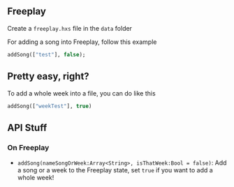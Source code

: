 ## Freeplay
Create a `freeplay.hxs` file in the `data` folder

For adding a song into Freeplay, follow this example
```haxe
addSong(["test"], false);
```

Pretty easy, right?
---
To add a whole week into a file, you can do like this
```haxe
addSong(["weekTest"], true)
```
## API Stuff
### On Freeplay
- `addSong(nameSongOrWeek:Array<String>, isThatWeek:Bool = false)`: Add a song or a week to the Freeplay state, set `true` if you want to add a whole week!